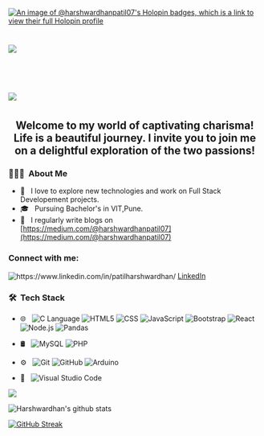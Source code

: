 
[![An image of @harshwardhanpatil07's Holopin badges, which is a link to view their full Holopin profile](https://holopin.me/harshwardhanpatil07)](https://holopin.io/@harshwardhanpatil07)

<!--- ![Banner](https://camo.githubusercontent.com/c16cd6216e49fac1a014812082ce44f80be914895f28e489392b5ee2365cbab4/68747470733a2f2f747566757475726f2e636c2f77702d636f6e74656e742f75706c6f6164732f323032302f30322f426c6f672d506f73742d477261706869632d486f772d746f2d64657369676e2d7468652d706572666563742d4d4d535f6769662e676966)  -->

<h1>
  <a>
    <img src="https://readme-typing-svg.herokuapp.com?color=62F7F3&size=25&lines=Hey+there!!!..👋">
      <h1>
  <a>
    <img src="https://readme-typing-svg.herokuapp.com?color=62F7F3&size=25&lines=I'm+Harshwardhan+Patil!">
  </a>
</h1>
  </a>
</h1>




<h2 align="center">Welcome to my world of captivating charisma! Life is a beautiful journey. I invite you to join me on a delightful exploration of the two passions!</h2>



<h3> 👨🏻‍💻 &nbsp;About Me </h3>

- 🤔 &nbsp; I love to explore new technologies and work on Full Stack Developement projects.
- 🎓 &nbsp; Pursuing Bachelor's in VIT,Pune.
- 📝 &nbsp; I regularly write blogs on [https://medium.com/@harshwardhanpatil07](https://medium.com/@harshwardhanpatil07)

<h3 align="left">Connect with me:</h3>
<p align="left">
<img align="center" src="https://github.com/HarshwardhanPatil07/HarshwardhanPatil07/assets/126240589/b665771e-84fd-4a35-8448-0543124c5893" alt="https://www.linkedin.com/in/patilharshwardhan/"/></a>
<a href="https://www.linkedin.com/in/patilharshwardhan/" target="_blank">LinkedIn</a>
</p>


<h3> 🛠 &nbsp;Tech Stack</h3>

- 🌐 &nbsp;
  ![C Language](https://img.shields.io/badge/-C_Language-333333?style=flat&logo=C&logoColor=#A8B9CC)
  ![HTML5](https://img.shields.io/badge/-HTML5-333333?style=flat&logo=HTML5)
  ![CSS](https://img.shields.io/badge/-CSS-333333?style=flat&logo=CSS3&logoColor=1572B6)
  ![JavaScript](https://img.shields.io/badge/-JavaScript-333333?style=flat&logo=javascript) 
  ![Bootstrap](https://img.shields.io/badge/-Bootstrap-333333?style=flat&logo=bootstrap&logoColor=#563D7C)
  ![React](https://img.shields.io/badge/-React-333333?style=flat&logo=React&logoColor=#61DAFB)
  ![Node.js](https://img.shields.io/badge/-Node.js-333333?style=flat&logo=Node.js&logoColor=#339933)
  ![Pandas](https://img.shields.io/badge/-Pandas-333333?style=flat&logo=Pandas&logoColor=#150458)
  

  
 
 
- 🛢 &nbsp;
  ![MySQL](https://img.shields.io/badge/-MySQL-333333?style=flat&logo=mysql)
  ![PHP](https://img.shields.io/badge/-PHP-333333?style=flat&logo=PHP&logoColor=777BB4)
- ⚙️ &nbsp;
  ![Git](https://img.shields.io/badge/-Git-333333?style=flat&logo=git)
  ![GitHub](https://img.shields.io/badge/-GitHub-333333?style=flat&logo=github)
  ![Arduino](https://img.shields.io/badge/-Arduino-333333?style=flat&logo=Arduino&logoColor=#00878F)
- 🔧 &nbsp;
  ![Visual Studio Code](https://img.shields.io/badge/-Visual%20Studio%20Code-333333?style=flat&logo=visual-studio-code&logoColor=007ACC)

<!--

<p>&nbsp;<img align="center" src="https://github-readme-stats.vercel.app/api?username=harshwardhanpatil07&show_icons=true&locale=en" alt="harshwardhanpatil07" /></p>



<a>
  
  <img height="180em" src="https://github-readme-stats.vercel.app/api/top-langs/?username=harshwardhanpatil07&theme=buefy&layout=compact" />
</a>

<p><img align="center" src="https://github-readme-streak-stats.herokuapp.com/?user=harshwardhanpatil07&" alt="harshwardhanpatil07" /></p>  -->


<!--
###
<h3 align="left">Profile Views Count:</h3>

<div align="center">
  <img src="https://profile-counter.glitch.me/HarshwardhanPatil07/count.svg?"  />
</div>
<hr>
-->
<a href=""> <img align="center" src="https://github-readme-stats-sigma-five.vercel.app/api/top-langs/?username=HarshwardhanPatil07&theme=react&line_height=40&hide=css"/> </a>

![Harshwardhan's github stats](https://github-readme-stats2-blush.vercel.app/api?username=HarshwardhanPatil07&theme=react&showicons=true)


[![GitHub Streak](https://github-readme-streak-stats.herokuapp.com?user=HarshwardhanPatil07&theme=react)](https://git.io/streak-stats)

<!--
**HarshwardhanPatil07/HarshwardhanPatil07** is a ✨ _special_ ✨ repository because its `README.md` (this file) appears on your GitHub profile.

Here are some ideas to get you started:

- 🔭 I’m currently working on ...
- 🌱 I’m currently learning ...
- 👯 I’m looking to collaborate on ...
- 🤔 I’m looking for help with ...
- 💬 Ask me about ...
- 📫 How to reach me: ...
- 😄 Pronouns: ...
- ⚡ Fun fact: ...
-->
